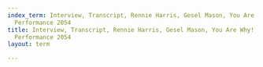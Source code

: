 ```yaml
---
index_term: Interview, Transcript, Rennie Harris, Gesel Mason, You Are Why!, No Boundaries
  Performance 2054
title: Interview, Transcript, Rennie Harris, Gesel Mason, You Are Why!, No Boundaries
  Performance 2054
layout: term

---
```


